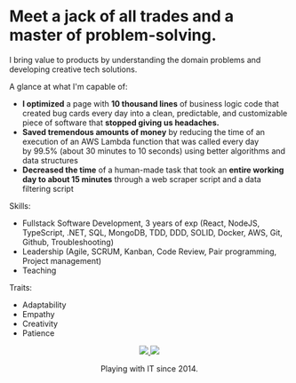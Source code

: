 # Meet a jack of all trades and a master of problem-solving.

I bring value to products by understanding the domain problems and developing creative tech solutions.

A glance at what I'm capable of:
- **I optimized** a page with **10 thousand lines** of business logic code that created bug cards every day into a clean, predictable, and customizable piece of software that **stopped giving us headaches.**
- **Saved tremendous amounts of money** by reducing the time of an execution of an AWS Lambda function that was called every day by 99.5% (about 30 minutes to 10 seconds) using better algorithms and data structures
- **Decreased the time** of a human-made task that took an **entire working day to about 15 minutes** through a web scraper script and a data filtering script

Skills:
- Fullstack Software Development, 3 years of exp (React, NodeJS, TypeScript, .NET, SQL, MongoDB, TDD, DDD, SOLID, Docker, AWS, Git, Github, Troubleshooting) 
- Leadership (Agile, SCRUM, Kanban, Code Review, Pair programming, Project management)
- Teaching

Traits: 
- Adaptability
- Empathy
- Creativity
- Patience

<p align="center">
  <a
    href="https://www.linkedin.com/in/mateusdnm/" 
    alt="LinkedIn"
    target="blank"
  >
    <img src="https://img.shields.io/badge/-LinkedIn-3755AF?style=flat&logo=Linkedin&logoColor=white" />
  </a>
  <a
    href="https://github.com/mdnm"
    alt="GitHub"
    target="blank"
  >
    <img src="https://img.shields.io/badge/-GitHub-989DAB?style=flat&logo=Github&logoColor=white" />
  </a>
</p>

<p align="center">
  Playing with IT since 2014.
</p>
